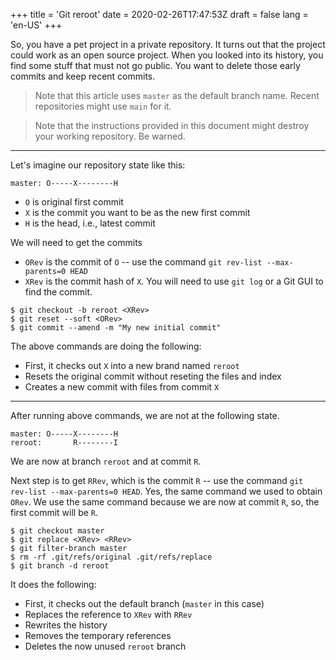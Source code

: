 +++
title = 'Git reroot'
date = 2020-02-26T17:47:53Z
draft = false
lang = 'en-US'
+++

So, you have a pet project in a private repository. It turns out that the project could work as an open source project. When you looked into its history, you find some stuff that must not go public. You want to delete those early commits and keep recent commits.

> Note that this article uses `master` as the default branch name. Recent repositories might use `main` for it.

> Note that the instructions provided in this document might destroy your working repository. Be warned.

---

Let's imagine our repository state like this:

```
master: O-----X--------H
```

- `O` is original first commit
- `X` is the commit you want to be as the new first commit
- `H` is the head, i.e., latest commit

We will need to get the commits

- `ORev` is the commit of `O` -- use the command `git rev-list --max-parents=0 HEAD`
- `XRev` is the commit hash of `X`. You will need to use `git log` or a Git GUI to find the commit.

```shell
$ git checkout -b reroot <XRev>
$ git reset --soft <ORev>
$ git commit --amend -m "My new initial commit"
```

The above commands are doing the following:

- First, it checks out `X` into a new brand named `reroot`
- Resets the original commit without reseting the files and index
- Creates a new commit with files from commit `X`

---

After running above commands, we are not at the following state.

```
master: O-----X--------H
reroot:       R--------I
```

We are now at branch `reroot` and at commit `R`.

Next step is to get `RRev`, which is the commit `R` -- use the command `git rev-list --max-parents=0 HEAD`. Yes, the same command we used to obtain `ORev`. We use the same command because we are now at commit `R`, so, the first commit will be `R`.

```shell
$ git checkout master
$ git replace <XRev> <RRev>
$ git filter-branch master
$ rm -rf .git/refs/original .git/refs/replace
$ git branch -d reroot
```

It does the following:

- First, it checks out the default branch (`master` in this case)
- Replaces the reference to `XRev` with `RRev`
- Rewrites the history
- Removes the temporary references
- Deletes the now unused `reroot` branch

